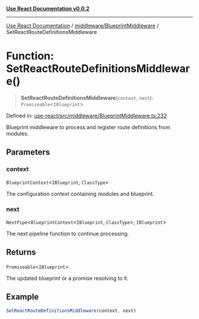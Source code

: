 [**Use React Documentation v0.0.2**](../../../README.md)

***

[Use React Documentation](../../../modules.md) / [middleware/BlueprintMiddleware](../README.md) / SetReactRouteDefinitionsMiddleware

# Function: SetReactRouteDefinitionsMiddleware()

> **SetReactRouteDefinitionsMiddleware**(`context`, `next`): `Promiseable`\<`IBlueprint`\>

Defined in: [use-react/src/middleware/BlueprintMiddleware.ts:232](https://github.com/stonemjs/use-react/blob/27c0c592da81eceb639bfca4a4a8f24a448ad89c/src/middleware/BlueprintMiddleware.ts#L232)

Blueprint middleware to process and register route definitions from modules.

## Parameters

### context

`BlueprintContext`\<`IBlueprint`, `ClassType`\>

The configuration context containing modules and blueprint.

### next

`NextPipe`\<`BlueprintContext`\<`IBlueprint`, `ClassType`\>, `IBlueprint`\>

The next pipeline function to continue processing.

## Returns

`Promiseable`\<`IBlueprint`\>

The updated blueprint or a promise resolving to it.

## Example

```typescript
SetReactRouteDefinitionsMiddleware(context, next)
```
